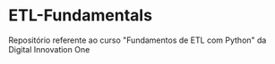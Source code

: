 # ETL-Fundamentals
Repositório referente ao curso "Fundamentos de ETL com Python" da Digital Innovation One
